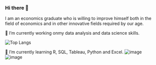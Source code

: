 ### Hi there 👋

I am an economics graduate who is willing to improve himself both in the field of economics and in other innovative fields required by our age.

🔭 I’m currently working onmy data analysis and data science skills.

![Top Langs](https://github-readme-stats.vercel.app/api/top-langs/?username=myusername&theme=tokyonight)

🌱 I’m currently learning R, SQL, Tableau, Python and Excel.
![image](https://github.com/batuhanep/batuhanep/assets/111178652/e6c922ec-2f7c-43ef-b9c1-96f374744a5c)   ![image](https://github.com/batuhanep/batuhanep/assets/111178652/3c649d16-fd69-47f2-81d1-5d73bfc530b7)
